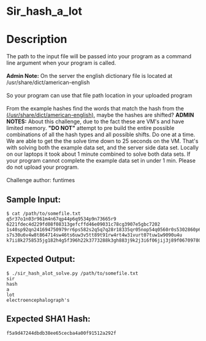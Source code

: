 # Sir_hash_a_lot

# Description

<p>The path to the input file will be passed into your program as a command line argument when your program is called.<br/><br/>
<strong>Admin Note:</strong> On the server the english dictionary file is located at /usr/share/dict/american-english<br/><br/>
So your program can use that file path location in your uploaded program<br/><br/>
From the example hashes find the words that match the hash from the <a href="american-english">(/usr/share/dict/american-english)</a>, maybe the hashes are shifted?
<strong>ADMIN NOTES:</strong> About this challenge, due to the fact these are VM's and have limited memory. <strong>"DO NOT"</strong> attempt to pre build the entire possible combinations of all the hash types and all possible shifts. Do one at a time. We are able to get the the solve time down to 25 seconds on the VM. That's with solving both the example data set, and the server side data set. Locally on our laptops it took about 1 minute combined to solve both data sets. If your program cannot complete the example data set in under 1 min. Please do not upload your program.
<br/><br/>Challenge author: funtimes</p>

## Sample Input:

```
$ cat /path/to/somefile.txt
q5r37o1n03r961m4n67qp44p6q9534p9n73665r9
6221fdec4d229fd08f08313gefcffd46e09031c78cg3907e5gbc7202
1s40sp92qn241694750979rr6ps582s2q5q7q28r18335qr05nop54q0560r0s5302860p652os08q560252nn5r74210546s369sooopr8p12psp7957o2652sr9n75
s7s30u6v4w8t864714sw46ts6uw3v5tt89t91rw4rt4w31vurt07tuw1w9090u4u
k7ii8k2758535jg182h4g5f396h22k3773288k3gh883j9k2j3i6f06jij3j89f06709780k23782f384j41fk36k5i2k4998h65k181gg4jg6j1i5kfij8h7fk60k51
```
## Expected Output:

```
$ ./sir_hash_alot_solve.py /path/to/somefile.txt
sir
hash
a
lot
electroencephalograph's
```
## Expected SHA1 Hash:

```
f5a9d47244dbdb38ee65cecba4a00f91512a292f
```
